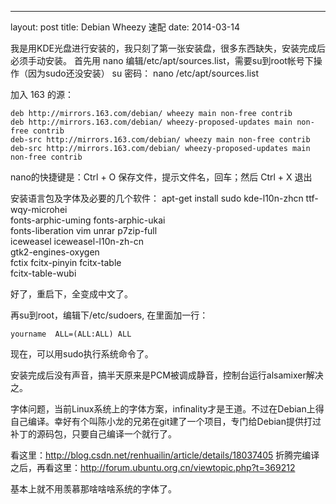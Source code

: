 ---
layout: post
title:  Debian Wheezy 速配
date:   2014-03-14

我是用KDE光盘进行安装的，我只刻了第一张安装盘，很多东西缺失，安装完成后必须手动安装。
首先用 nano 编辑/etc/apt/sources.list，需要su到root帐号下操作（因为sudo还没安装）
    su
    密码：
    nano /etc/apt/sources.list
    
加入 163 的源：

    deb http://mirrors.163.com/debian/ wheezy main non-free contrib
    deb http://mirrors.163.com/debian/ wheezy-proposed-updates main non-free contrib
    deb-src http://mirrors.163.com/debian/ wheezy main non-free contrib
    deb-src http://mirrors.163.com/debian/ wheezy-proposed-updates main non-free contrib
    
nano的快捷键是：Ctrl + O 保存文件，提示文件名，回车；然后 Ctrl + X 退出

    

安装语言包及字体及必要的几个软件：
    apt-get install sudo kde-l10n-zhcn ttf-wqy-microhei  \
                         fonts-arphic-uming fonts-arphic-ukai \
                         fonts-liberation vim unrar p7zip-full \
                         iceweasel iceweasel-l10n-zh-cn \
                         gtk2-engines-oxygen \
                         fctix fcitx-pinyin fcitx-table \
                         fcitx-table-wubi

好了，重启下，全变成中文了。

再su到root，编辑下/etc/sudoers, 在里面加一行：

    yourname  ALL=(ALL:ALL) ALL

现在，可以用sudo执行系统命令了。

安装完成后没有声音，搞半天原来是PCM被调成静音，控制台运行alsamixer解决之。

字体问题，当前Linux系统上的字体方案，infinality才是王道。不过在Debian上得自己编译。幸好有个叫陈小龙的兄弟在git建了一个项目，专门给Debian提供打过补丁的源码包，只要自己编译一个就行了。

看这里：<http://blog.csdn.net/renhuailin/article/details/18037405>
折腾完编译之后，再看这里：<http://forum.ubuntu.org.cn/viewtopic.php?t=369212>

基本上就不用羡慕那啥啥啥系统的字体了。
